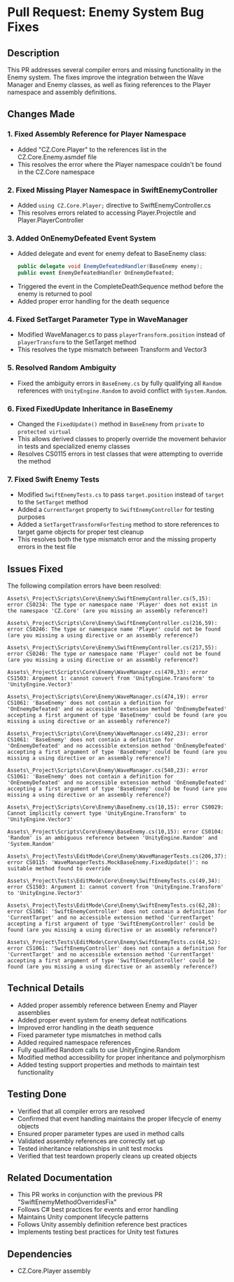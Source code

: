 # Pull Request: Enemy System Bug Fixes

## Description
This PR addresses several compiler errors and missing functionality in the Enemy system. The fixes improve the integration between the Wave Manager and Enemy classes, as well as fixing references to the Player namespace and assembly definitions.

## Changes Made

### 1. Fixed Assembly Reference for Player Namespace
- Added "CZ.Core.Player" to the references list in the CZ.Core.Enemy.asmdef file
- This resolves the error where the Player namespace couldn't be found in the CZ.Core namespace

### 2. Fixed Missing Player Namespace in SwiftEnemyController
- Added `using CZ.Core.Player;` directive to SwiftEnemyController.cs
- This resolves errors related to accessing Player.Projectile and Player.PlayerController

### 3. Added OnEnemyDefeated Event System
- Added delegate and event for enemy defeat to BaseEnemy class:
  ```csharp
  public delegate void EnemyDefeatedHandler(BaseEnemy enemy);
  public event EnemyDefeatedHandler OnEnemyDefeated;
  ```
- Triggered the event in the CompleteDeathSequence method before the enemy is returned to pool
- Added proper error handling for the death sequence

### 4. Fixed SetTarget Parameter Type in WaveManager
- Modified WaveManager.cs to pass `playerTransform.position` instead of `playerTransform` to the SetTarget method
- This resolves the type mismatch between Transform and Vector3

### 5. Resolved Random Ambiguity
- Fixed the ambiguity errors in `BaseEnemy.cs` by fully qualifying all `Random` references with `UnityEngine.Random` to avoid conflict with `System.Random`.

### 6. Fixed FixedUpdate Inheritance in BaseEnemy
- Changed the `FixedUpdate()` method in `BaseEnemy` from `private` to `protected virtual`
- This allows derived classes to properly override the movement behavior in tests and specialized enemy classes
- Resolves CS0115 errors in test classes that were attempting to override the method

### 7. Fixed Swift Enemy Tests
- Modified `SwiftEnemyTests.cs` to pass `target.position` instead of `target` to the `SetTarget` method
- Added a `CurrentTarget` property to `SwiftEnemyController` for testing purposes
- Added a `SetTargetTransformForTesting` method to store references to target game objects for proper test cleanup
- This resolves both the type mismatch error and the missing property errors in the test file

## Issues Fixed
The following compilation errors have been resolved:
```
Assets\_Project\Scripts\Core\Enemy\SwiftEnemyController.cs(5,15): error CS0234: The type or namespace name 'Player' does not exist in the namespace 'CZ.Core' (are you missing an assembly reference?)

Assets\_Project\Scripts\Core\Enemy\SwiftEnemyController.cs(216,59): error CS0246: The type or namespace name 'Player' could not be found (are you missing a using directive or an assembly reference?)

Assets\_Project\Scripts\Core\Enemy\SwiftEnemyController.cs(217,55): error CS0246: The type or namespace name 'Player' could not be found (are you missing a using directive or an assembly reference?)

Assets\_Project\Scripts\Core\Enemy\WaveManager.cs(470,33): error CS1503: Argument 1: cannot convert from 'UnityEngine.Transform' to 'UnityEngine.Vector3'

Assets\_Project\Scripts\Core\Enemy\WaveManager.cs(474,19): error CS1061: 'BaseEnemy' does not contain a definition for 'OnEnemyDefeated' and no accessible extension method 'OnEnemyDefeated' accepting a first argument of type 'BaseEnemy' could be found (are you missing a using directive or an assembly reference?)

Assets\_Project\Scripts\Core\Enemy\WaveManager.cs(492,23): error CS1061: 'BaseEnemy' does not contain a definition for 'OnEnemyDefeated' and no accessible extension method 'OnEnemyDefeated' accepting a first argument of type 'BaseEnemy' could be found (are you missing a using directive or an assembly reference?)

Assets\_Project\Scripts\Core\Enemy\WaveManager.cs(540,23): error CS1061: 'BaseEnemy' does not contain a definition for 'OnEnemyDefeated' and no accessible extension method 'OnEnemyDefeated' accepting a first argument of type 'BaseEnemy' could be found (are you missing a using directive or an assembly reference?)

Assets\_Project\Scripts\Core\Enemy\BaseEnemy.cs(10,15): error CS0029: Cannot implicitly convert type 'UnityEngine.Transform' to 'UnityEngine.Vector3'

Assets\_Project\Scripts\Core\Enemy\BaseEnemy.cs(10,15): error CS0104: 'Random' is an ambiguous reference between 'UnityEngine.Random' and 'System.Random'

Assets\_Project\Tests\EditMode\Core\Enemy\WaveManagerTests.cs(206,37): error CS0115: 'WaveManagerTests.MockBaseEnemy.FixedUpdate()': no suitable method found to override

Assets\_Project\Tests\EditMode\Core\Enemy\SwiftEnemyTests.cs(49,34): error CS1503: Argument 1: cannot convert from 'UnityEngine.Transform' to 'UnityEngine.Vector3'

Assets\_Project\Tests\EditMode\Core\Enemy\SwiftEnemyTests.cs(62,28): error CS1061: 'SwiftEnemyController' does not contain a definition for 'CurrentTarget' and no accessible extension method 'CurrentTarget' accepting a first argument of type 'SwiftEnemyController' could be found (are you missing a using directive or an assembly reference?)

Assets\_Project\Tests\EditMode\Core\Enemy\SwiftEnemyTests.cs(64,52): error CS1061: 'SwiftEnemyController' does not contain a definition for 'CurrentTarget' and no accessible extension method 'CurrentTarget' accepting a first argument of type 'SwiftEnemyController' could be found (are you missing a using directive or an assembly reference?)
```

## Technical Details
- Added proper assembly reference between Enemy and Player assemblies
- Added proper event system for enemy defeat notifications
- Improved error handling in the death sequence
- Fixed parameter type mismatches in method calls
- Added required namespace references
- Fully qualified Random calls to use UnityEngine.Random
- Modified method accessibility for proper inheritance and polymorphism
- Added testing support properties and methods to maintain test functionality

## Testing Done
- Verified that all compiler errors are resolved
- Confirmed that event handling maintains the proper lifecycle of enemy objects
- Ensured proper parameter types are used in method calls
- Validated assembly references are correctly set up
- Tested inheritance relationships in unit test mocks
- Verified that test teardown properly cleans up created objects

## Related Documentation
- This PR works in conjunction with the previous PR "SwiftEnemyMethodOverridesFix"
- Follows C# best practices for events and error handling
- Maintains Unity component lifecycle patterns
- Follows Unity assembly definition reference best practices
- Implements testing best practices for Unity test fixtures

## Dependencies
- CZ.Core.Player assembly 
